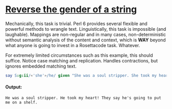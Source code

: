 [1]: https://rosettacode.org/wiki/Reverse_the_gender_of_a_string

# [Reverse the gender of a string][1]

Mechanically, this task is trivial. Perl 6 provides several flexible and powerful methods to wrangle text. Linguistically, this task is impossible (and laughable). Mappings are non-regular and in many cases, non-deterministic without semantic analysis of the content and context, which is **WAY** beyond what anyone is going to invest in a Rosettacode task. Whatever.



For extremely limited circumstances such as this example, this should suffice. Notice case matching and replication. Handles contractions, but ignores embedded matching text.

```raku
say S:g:ii/«'she'»/he/ given "She was a soul stripper. She took my heart! They say she's going to put me on a shelf.";
```

#### Output:
```
He was a soul stripper. He took my heart! They say he's going to put me on a shelf.
```